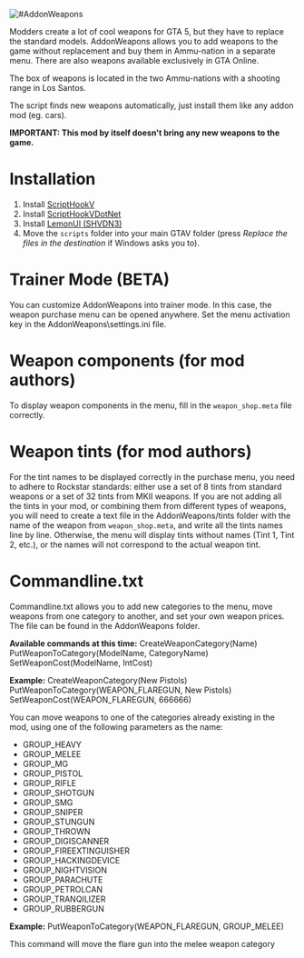 ![#AddonWeapons](https://gtaforums.com/uploads/monthly_2024_05/AddonWeaponsForums.png.1f4e155eeceb30cbd5f8cc529a5fd7ee.png)

Modders create a lot of cool weapons for GTA 5, but they have to replace the standard models. AddonWeapons allows you to add weapons to the game without replacement and buy them in Ammu-nation in a separate menu. There are also weapons available exclusively in GTA Online.

The box of weapons is located in the two Ammu-nations with a shooting range in Los Santos.

The script finds new weapons automatically, just install them like any addon mod (eg. cars).

**IMPORTANT: This mod by itself doesn't bring any new weapons to the game.**
# Installation
1. Install [ScriptHookV](http://dev-c.com/gtav/scripthookv/)
2. Install [ScriptHookVDotNet](https://github.com/scripthookvdotnet/scripthookvdotnet/releases/latest)
3. Install [LemonUI (SHVDN3)](https://github.com/LemonUIbyLemon/LemonUI/releases/latest)
4. Move the `scripts` folder into your main GTAV folder (press _Replace the files in the destination_ if Windows asks you to).

# Trainer Mode (BETA)
You can customize AddonWeapons into trainer mode. In this case, the weapon purchase menu can be opened anywhere.
Set the menu activation key in the AddonWeapons\settings.ini file.

# Weapon components (for mod authors)
To display weapon components in the menu, fill in the `weapon_shop.meta` file correctly.

# Weapon tints (for mod authors)
For the tint names to be displayed correctly in the purchase menu, you need to adhere to Rockstar standards: either use a set of 8 tints from standard weapons or a set of 32 tints from MKII weapons.
If you are not adding all the tints in your mod, or combining them from different types of weapons, you will need to create a text file in the AddonWeapons/tints folder with the name of the weapon from `weapon_shop.meta`, and write all the tints names line by line. Otherwise, the menu will display tints without names (Tint 1, Tint 2, etc.), or the names will not correspond to the actual weapon tint.

# Commandline.txt

Commandline.txt allows you to add new categories to the menu, move weapons from one category to another, and set your own weapon prices. The file can be found in the AddonWeapons folder.

**Available commands at this time:**
CreateWeaponCategory(Name)
PutWeaponToCategory(ModelName, CategoryName)
SetWeaponCost(ModelName, IntCost)

**Example:**
CreateWeaponCategory(New Pistols)
PutWeaponToCategory(WEAPON_FLAREGUN, New Pistols)
SetWeaponCost(WEAPON_FLAREGUN, 666666)

You can move weapons to one of the categories already existing in the mod, using one of the following parameters as the name:

- GROUP_HEAVY
- GROUP_MELEE
- GROUP_MG
- GROUP_PISTOL
- GROUP_RIFLE
- GROUP_SHOTGUN
- GROUP_SMG
- GROUP_SNIPER
- GROUP_STUNGUN
- GROUP_THROWN
- GROUP_DIGISCANNER
- GROUP_FIREEXTINGUISHER
- GROUP_HACKINGDEVICE
- GROUP_NIGHTVISION
- GROUP_PARACHUTE
- GROUP_PETROLCAN
- GROUP_TRANQILIZER
- GROUP_RUBBERGUN

**Example:**
PutWeaponToCategory(WEAPON_FLAREGUN, GROUP_MELEE)

This command will move the flare gun into the melee weapon category

